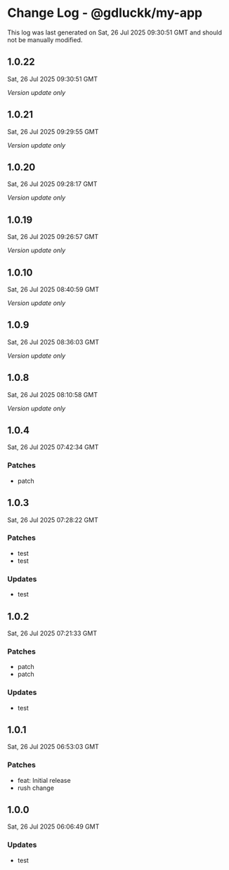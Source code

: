 # Change Log - @gdluckk/my-app

This log was last generated on Sat, 26 Jul 2025 09:30:51 GMT and should not be manually modified.

## 1.0.22
Sat, 26 Jul 2025 09:30:51 GMT

_Version update only_

## 1.0.21
Sat, 26 Jul 2025 09:29:55 GMT

_Version update only_

## 1.0.20
Sat, 26 Jul 2025 09:28:17 GMT

_Version update only_

## 1.0.19
Sat, 26 Jul 2025 09:26:57 GMT

_Version update only_

## 1.0.10
Sat, 26 Jul 2025 08:40:59 GMT

_Version update only_

## 1.0.9
Sat, 26 Jul 2025 08:36:03 GMT

_Version update only_

## 1.0.8
Sat, 26 Jul 2025 08:10:58 GMT

_Version update only_

## 1.0.4
Sat, 26 Jul 2025 07:42:34 GMT

### Patches

- patch

## 1.0.3
Sat, 26 Jul 2025 07:28:22 GMT

### Patches

- test
- test

### Updates

- test

## 1.0.2
Sat, 26 Jul 2025 07:21:33 GMT

### Patches

- patch
- patch

### Updates

- test

## 1.0.1
Sat, 26 Jul 2025 06:53:03 GMT

### Patches

- feat: Initial release
- rush change

## 1.0.0
Sat, 26 Jul 2025 06:06:49 GMT

### Updates

- test

